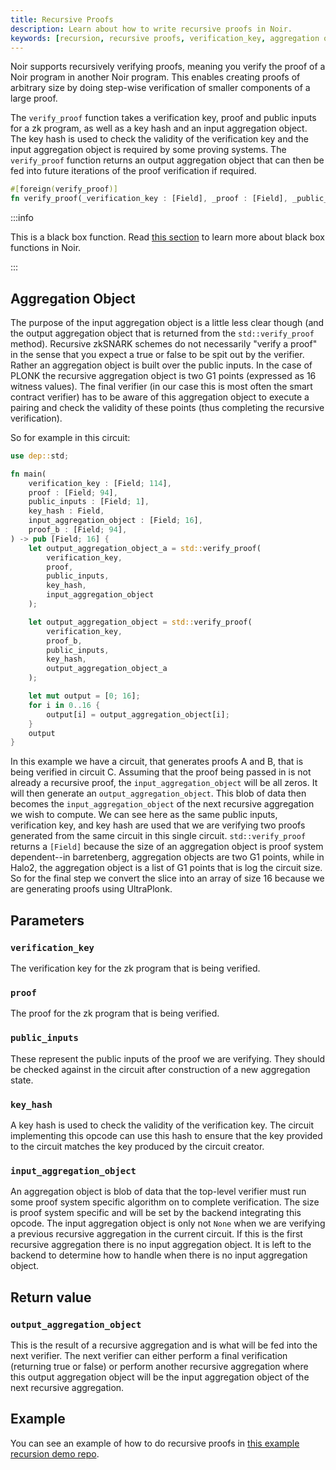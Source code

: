 ```yaml
---
title: Recursive Proofs
description: Learn about how to write recursive proofs in Noir.
keywords: [recursion, recursive proofs, verification_key, aggregation object, verify_proof]
---
```


Noir supports recursively verifying proofs, meaning you verify the proof of a Noir program in another Noir program. This enables creating proofs of arbitrary size by doing step-wise verification of smaller components of a large proof.

The `verify_proof` function takes a verification key, proof and public inputs for a zk program, as well as a key hash and an input aggregation object. The key hash is used to check the validity of the verification key and the input aggregation object is required by some proving systems. The `verify_proof` function returns an output aggregation object that can then be fed into future iterations of the proof verification if required.

```rust
#[foreign(verify_proof)]
fn verify_proof(_verification_key : [Field], _proof : [Field], _public_input : Field, _key_hash : Field, _input_aggregation_object : [Field]) -> [Field] {}
```

:::info

This is a black box function. Read [this section](./black_box_fns.md) to learn more about black box functions in Noir.

:::

## Aggregation Object

The purpose of the input aggregation object is a little less clear though (and the output aggregation object that is returned from the `std::verify_proof` method). Recursive zkSNARK schemes do not necessarily "verify a proof" in the sense that you expect a true or false to be spit out by the verifier. Rather an aggregation object is built over the public inputs. In the case of PLONK the recursive aggregation object is two G1 points (expressed as 16 witness values). The final verifier (in our case this is most often the smart contract verifier) has to be aware of this aggregation object to execute a pairing and check the validity of these points (thus completing the recursive verification).

So for example in this circuit:

```rust
use dep::std;

fn main(
    verification_key : [Field; 114],
    proof : [Field; 94],
    public_inputs : [Field; 1],
    key_hash : Field,
    input_aggregation_object : [Field; 16],
    proof_b : [Field; 94],
) -> pub [Field; 16] {
    let output_aggregation_object_a = std::verify_proof(
        verification_key,
        proof,
        public_inputs,
        key_hash,
        input_aggregation_object
    );

    let output_aggregation_object = std::verify_proof(
        verification_key,
        proof_b,
        public_inputs,
        key_hash,
        output_aggregation_object_a
    );

    let mut output = [0; 16];
    for i in 0..16 {
        output[i] = output_aggregation_object[i];
    }
    output
}
```

In this example we have a circuit, that generates proofs A and B, that is being verified in circuit C. Assuming that the proof being passed in is not already a recursive proof, the `input_aggregation_object` will be all zeros. It will then generate an `output_aggregation_object`. This blob of data then becomes the `input_aggregation_object` of the next recursive aggregation we wish to compute. We can see here as the same public inputs, verification key, and key hash are used that we are verifying two proofs generated from the same circuit in this single circuit. `std::verify_proof` returns a `[Field]` because the size of an aggregation object is proof system dependent--in barretenberg, aggregation objects are two G1 points, while in Halo2, the aggregation object is a list of G1 points that is log the circuit size. So for the final step we convert the slice into an array of size 16 because we are generating proofs using UltraPlonk.

## Parameters

### `verification_key`

The verification key for the zk program that is being verified.

### `proof`

The proof for the zk program that is being verified.

### `public_inputs`

These represent the public inputs of the proof we are verifying. They should be checked against in the circuit after construction of a new aggregation state.

### `key_hash`

A key hash is used to check the validity of the verification key. The circuit implementing this opcode can use this hash to ensure that the key provided to the circuit matches the key produced by the circuit creator.

### `input_aggregation_object`

An aggregation object is blob of data that the top-level verifier must run some proof system specific algorithm on to complete verification. The size is proof system specific and will be set by the backend integrating this opcode. The input aggregation object is only not `None` when we are verifying a previous recursive aggregation in the current circuit. If this is the first recursive aggregation there is no input aggregation object. It is left to the backend to determine how to handle when there is no input aggregation object.

## Return value

### `output_aggregation_object`

This is the result of a recursive aggregation and is what will be fed into the next verifier.
The next verifier can either perform a final verification (returning true or false) or perform another recursive aggregation where this output aggregation object will be the input aggregation object of the next recursive aggregation.

## Example

You can see an example of how to do recursive proofs in [this example recursion demo repo](https://github.com/noir-lang/noir-examples/tree/master/recursion).
